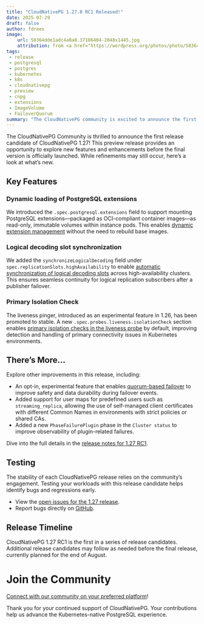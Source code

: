 ```yaml
---
title: "CloudNativePG 1.27.0 RC1 Released!"
date: 2025-07-29
draft: false
author: fdrees
image:
    url: 58364dde1adc4a0a8.37186404-2048x1445.jpg
    attribution: from <a href="https://wordpress.org/photos/photo/58364dde1a/">Saurabh</a>
tags:
 - release
 - postgresql
 - postgres
 - kubernetes
 - k8s
 - cloudnativepg
 - preview
 - cnpg
 - extensions
 - ImageVolume
 - FailoverQuorum
summary: "The CloudNativePG community is excited to announce the first release candidate of CloudNativePG 1.27! This preview introduces features like the dynamic loading of PostgreSQL extensions, and the automatic synchronization of logical decoding slots across high-availability clusters. Join us in testing these updates to shape the final release."
---
```


The CloudNativePG Community is thrilled to announce the first release candidate 
of CloudNativePG 1.27! This preview release provides an opportunity to explore 
new features and enhancements before the final version is officially launched. 
While refinements may still occur, here’s a look at what’s new.

## Key Features

### Dynamic loading of PostgreSQL extensions 

We introduced the `.spec.postgresql.extensions` field to support mounting 
PostgreSQL extensions—packaged as OCI-compliant container images—as read-only, 
immutable volumes within instance pods. This enables [dynamic extension management](/documentation/preview/imagevolume_extensions/)
without the need to rebuild base images.

### Logical decoding slot synchronization 

We added the `synchronizeLogicalDecoding` field under 
`spec.replicationSlots.highAvailability` to enable
[automatic synchronization of logical decoding slots](/documentation/preview/replication/#logical-decoding-slot-synchronization)
across high-availability clusters. This ensures seamless continuity for logical
replication subscribers after a publisher failover.

### Primary Isolation Check 

The liveness pinger, introduced as an experimental feature in 1.26, has 
been promoted to stable. A new `.spec.probes.liveness.isolationCheck` section 
enables [primary isolation checks in the liveness probe](/documentation/preview/instance_manager/#primary-isolation)
by default, improving detection and handling of primary connectivity issues in
Kubernetes environments.

## There’s More…

Explore other improvements in this release, including:

- An opt-in, experimental feature that enables [quorum-based failover](/documentation/preview/failover/#failover-quorum-quorum-based-failover)
  to improve safety and data durability during failover events.
- Added support for user maps for predefined users such as `streaming_replica`, 
  allowing the use of self-managed client certificates with different Common Names 
  in environments with strict policies or shared CAs.
- Added a new `PhaseFailurePlugin` phase in the `Cluster status` to improve 
  observability of plugin-related failures.

Dive into the full details in the
[release notes for 1.27 RC1](https://cloudnative-pg.io/documentation/preview/release_notes/v1.27/).

## Testing

The stability of each CloudNativePG release relies on the community’s 
engagement. Testing your workloads with this release candidate helps 
identify bugs and regressions early.

- View the [open issues for the 1.27 release](https://github.com/cloudnative-pg/cloudnative-pg/milestone/28).
- Report bugs directly on [GitHub](https://github.com/cloudnative-pg/cloudnative-pg/issues/new/choose).

## Release Timeline

CloudNativePG 1.27 RC1 is the first in a series of release candidates. 
Additional release candidates may follow as needed before the final release, 
currently planned for the end of August.

# Join the Community

[Connect with our community on your preferred platform](https://github.com/cloudnative-pg/cloudnative-pg?tab=readme-ov-file#communications)!

Thank you for your continued support of CloudNativePG. Your contributions help 
us advance the Kubernetes-native PostgreSQL experience.
